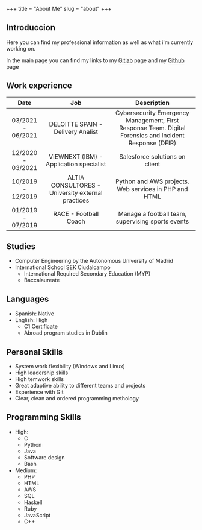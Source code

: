 +++
title = "About Me"
slug = "about"
+++

## Introduccion

Here you can find my professional information as well as what i'm currently
working on.

In the main page you can find my links to my
[Gitlab](https://gitlab.com/javierdemarco) page and my [Github](https://github.com/javierdemarco)
page

## Work experience

|Date|Job|Description|
|:----:|:---:|:---:|
| 03/2021 - 06/2021 | DELOITTE SPAIN - Delivery Analist | Cybersecurity Emergency Management, First Response Team. Digital Forensics and Incident Response (DFIR) |
| 12/2020 - 03/2021 | VIEWNEXT (IBM) - Application specialist | Salesforce solutions on client |
| 10/2019 - 12/2019 | ALTIA CONSULTORES - University external practices | Python and AWS projects. Web services in PHP and HTML |
| 01/2019 - 07/2019 | RACE - Football Coach | Manage a football team, supervising sports events |

## Studies

* Computer Engineering by the Autonomous University of Madrid
* International School SEK Ciudalcampo
  * International Required Secondary Education (MYP)
  * Baccalaureate

## Languages

* Spanish: Native
* English: High
  * C1 Certificate
  * Abroad program studies in Dublin

## Personal Skills

* System work flexibility (Windows and Linux)
* High leadership skills
* High temwork skills
* Great adaptive ability to different teams and projects
* Experience with Git
* Clear, clean and ordered programming methology

## Programming Skills

* High:
  * C
  * Python
  * Java
  * Software design
  * Bash
* Medium:
  * PHP
  * HTML
  * AWS
  * SQL
  * Haskell
  * Ruby
  * JavaScript
  * C++

